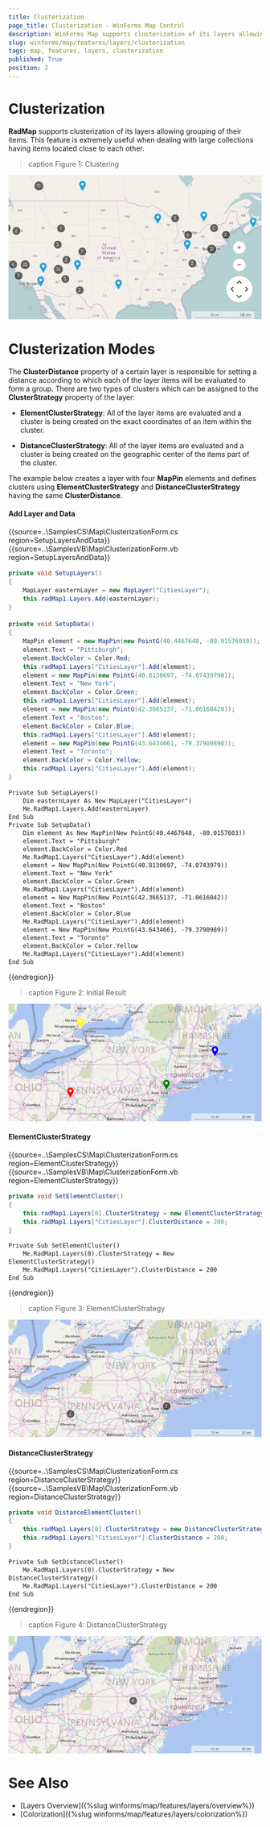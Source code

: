 ```yaml
---
title: Clusterization
page_title: Clusterization - WinForms Map Control
description: WinForms Map supports clusterization of its layers allowing grouping of their items.
slug: winforms/map/features/layers/clusterization
tags: map, features, layers, clusterization
published: True
position: 2
---
```


# Clusterization

__RadMap__ supports clusterization of its layers allowing grouping of their items. This feature is extremely useful when dealing with large collections having items located close to each other.

>caption Figure 1: Clustering

![map features layers clusterization 001](images/map-features-layers-clusterization001.png)

# Clusterization Modes

The __ClusterDistance__ property of a certain layer is responsible for setting a distance according to which each of the layer items will be evaluated to form a group. There are two types of clusters which can be assigned to the __ClusterStrategy__ property of the layer:

* __ElementClusterStrategy__: All of the layer items are evaluated and a cluster is being created on the exact coordinates of an item within the cluster.

* __DistanceClusterStrategy__: All of the layer items are evaluated and a cluster is being created on the geographic center of the items part of the cluster.

The example below creates a layer with four __MapPin__ elements and defines clusters using __ElementClusterStrategy__ and __DistanceClusterStrategy__ having the same __ClusterDistance__. 

#### Add Layer and Data

{{source=..\SamplesCS\Map\ClusterizationForm.cs region=SetupLayersAndData}} 
{{source=..\SamplesVB\Map\ClusterizationForm.vb region=SetupLayersAndData}}
````C#
private void SetupLayers()
{
    MapLayer easternLayer = new MapLayer("CitiesLayer");
    this.radMap1.Layers.Add(easternLayer);
}
    
private void SetupData()
{
    MapPin element = new MapPin(new PointG(40.4467648, -80.01576030));
    element.Text = "Pittsburgh";
    element.BackColor = Color.Red;
    this.radMap1.Layers["CitiesLayer"].Add(element);
    element = new MapPin(new PointG(40.8130697, -74.07439790));
    element.Text = "New York";
    element.BackColor = Color.Green;
    this.radMap1.Layers["CitiesLayer"].Add(element);
    element = new MapPin(new PointG(42.3665137, -71.06160420));
    element.Text = "Boston";
    element.BackColor = Color.Blue;
    this.radMap1.Layers["CitiesLayer"].Add(element);
    element = new MapPin(new PointG(43.6434661, -79.37909890));
    element.Text = "Toronto";
    element.BackColor = Color.Yellow;
    this.radMap1.Layers["CitiesLayer"].Add(element);
}

````
````VB.NET
Private Sub SetupLayers()
    Dim easternLayer As New MapLayer("CitiesLayer")
    Me.RadMap1.Layers.Add(easternLayer)
End Sub
Private Sub SetupData()
    Dim element As New MapPin(New PointG(40.4467648, -80.0157603))
    element.Text = "Pittsburgh"
    element.BackColor = Color.Red
    Me.RadMap1.Layers("CitiesLayer").Add(element)
    element = New MapPin(New PointG(40.8130697, -74.0743979))
    element.Text = "New York"
    element.BackColor = Color.Green
    Me.RadMap1.Layers("CitiesLayer").Add(element)
    element = New MapPin(New PointG(42.3665137, -71.0616042))
    element.Text = "Boston"
    element.BackColor = Color.Blue
    Me.RadMap1.Layers("CitiesLayer").Add(element)
    element = New MapPin(New PointG(43.6434661, -79.3790989))
    element.Text = "Toronto"
    element.BackColor = Color.Yellow
    Me.RadMap1.Layers("CitiesLayer").Add(element)
End Sub

````



{{endregion}}

>caption Figure 2: Initial Result

![map features layers clusterization 002](images/map-features-layers-clusterization002.png)

#### ElementClusterStrategy

{{source=..\SamplesCS\Map\ClusterizationForm.cs region=ElementClusterStrategy}} 
{{source=..\SamplesVB\Map\ClusterizationForm.vb region=ElementClusterStrategy}}
````C#
private void SetElementCluster()
{
    this.radMap1.Layers[0].ClusterStrategy = new ElementClusterStrategy();
    this.radMap1.Layers["CitiesLayer"].ClusterDistance = 200;
}

````
````VB.NET
Private Sub SetElementCluster()
    Me.RadMap1.Layers(0).ClusterStrategy = New ElementClusterStrategy()
    Me.RadMap1.Layers("CitiesLayer").ClusterDistance = 200
End Sub

````



{{endregion}}

>caption Figure 3: ElementClusterStrategy

![map features layers clusterization 003](images/map-features-layers-clusterization003.png)

#### DistanceClusterStrategy

{{source=..\SamplesCS\Map\ClusterizationForm.cs region=DistanceClusterStrategy}} 
{{source=..\SamplesVB\Map\ClusterizationForm.vb region=DistanceClusterStrategy}}
````C#
private void DistanceElementCluster()
{
    this.radMap1.Layers[0].ClusterStrategy = new DistanceClusterStrategy();
    this.radMap1.Layers["CitiesLayer"].ClusterDistance = 200;
}

````
````VB.NET
Private Sub SetDistanceCluster()
    Me.RadMap1.Layers(0).ClusterStrategy = New DistanceClusterStrategy()
    Me.RadMap1.Layers("CitiesLayer").ClusterDistance = 200
End Sub

````



{{endregion}}

>caption Figure 4: DistanceClusterStrategy

![map features layers clusterization 004](images/map-features-layers-clusterization004.png)

# See Also

* [Layers Overview]({%slug winforms/map/features/layers/overview%})
* [Colorization]({%slug winforms/map/features/layers/colorization%})